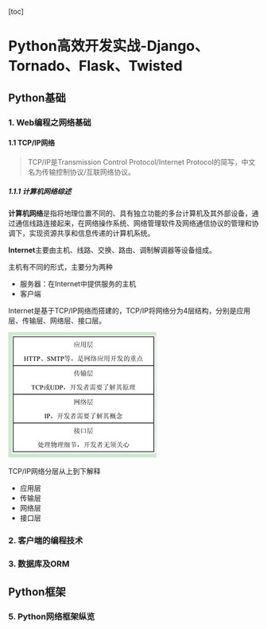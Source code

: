 [toc]

# Python高效开发实战-Django、Tornado、Flask、Twisted

## Python基础

### 1. Web编程之网络基础

#### 1.1 TCP/IP网络

> TCP/IP是Transmission Control Protocol/Internet Protocol的简写，中文名为传输控制协议/互联网络协议。

##### 1.1.1 计算机网络综述

**计算机网络**是指将地理位置不同的、具有独立功能的多台计算机及其外部设备，通过通信线路连接起来，在网络操作系统、网络管理软件及网络通信协议的管理和协调下，实现资源共享和信息传递的计算机系统。

**Internet**主要由主机、线路、交换、路由、调制解调器等设备组成。

主机有不同的形式，主要分为两种

- 服务器：在Internet中提供服务的主机
- 客户端

Internet是基于TCP/IP网络而搭建的，TCP/IP将网络分为4层结构，分别是应用层、传输层、网络层、接口层。

![TCP/IP网络分层](images/TCP&IP网络分层.png)

TCP/IP网络分层从上到下解释

- 应用层
- 传输层
- 网络层
- 接口层

### 2. 客户端的编程技术

### 3. 数据库及ORM

## Python框架

### 5. Python网络框架纵览
